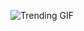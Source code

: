 ![Trending GIF](https://media2.giphy.com/media/v1.Y2lkPThiYjIxNzcyeDZubzlyOWVvbGszNDUyZjl4ejJzdDVuYnJ5Yjhoc2p4dm8xemd6NyZlcD12MV9naWZzX3NlYXJjaCZjdD1n/2jMtpIi8mhE8ctiMtK/giphy.gif)
